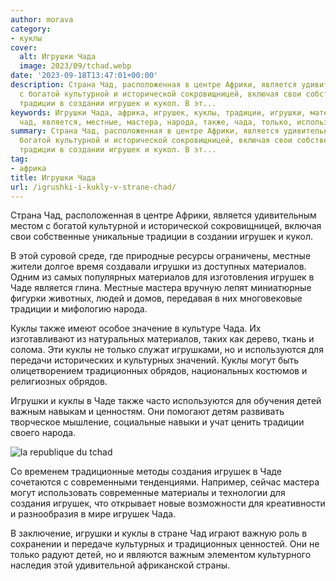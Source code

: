 ```yaml
---
author: morava
category:
- куклы
cover:
  alt: Игрушки Чада
  image: 2023/09/tchad.webp
date: '2023-09-18T13:47:01+00:00'
description: Страна Чад, расположенная в центре Африки, является удивительным местом
  с богатой культурной и исторической сокровищницей, включая свои собственные уникальные
  традиции в создании игрушек и кукол. В эт...
keywords: Игрушки Чада, африка, игрушек, куклы, традиции, игрушки, материалов, чаде,
  чад, является, местные, мастера, народа, также, чада, только, используются
summary: Страна Чад, расположенная в центре Африки, является удивительным местом с
  богатой культурной и исторической сокровищницей, включая свои собственные уникальные
  традиции в создании игрушек и кукол. В эт...
tag:
- африка
title: Игрушки Чада
url: /igrushki-i-kukly-v-strane-chad/
---
```


Страна Чад, расположенная в центре Африки, является удивительным местом с богатой культурной и исторической сокровищницей, включая свои собственные уникальные традиции в создании игрушек и кукол.

В этой суровой среде, где природные ресурсы ограничены, местные жители долгое время создавали игрушки из доступных материалов. Одним из самых популярных материалов для изготовления игрушек в Чаде является глина. Местные мастера вручную лепят миниатюрные фигурки животных, людей и домов, передавая в них многовековые традиции и мифологию народа.

Куклы также имеют особое значение в культуре Чада. Их изготавливают из натуральных материалов, таких как дерево, ткань и солома. Эти куклы не только служат игрушками, но и используются для передачи исторических и культурных значений. Куклы могут быть олицетворением традиционных обрядов, национальных костюмов и религиозных обрядов.

Игрушки и куклы в Чаде также часто используются для обучения детей важным навыкам и ценностям. Они помогают детям развивать творческое мышление, социальные навыки и учат ценить традиции своего народа.

![la republique du tchad](https://www.adora.ru2023/09/la-republique-du-tchad.webp)

Со временем традиционные методы создания игрушек в Чаде сочетаются с современными тенденциями. Например, сейчас мастера могут использовать современные материалы и технологии для создания игрушек, что открывает новые возможности для креативности и разнообразия в мире игрушек Чада.

В заключение, игрушки и куклы в стране Чад играют важную роль в сохранении и передаче культурных и традиционных ценностей. Они не только радуют детей, но и являются важным элементом культурного наследия этой удивительной африканской страны.